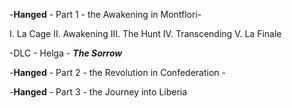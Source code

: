 -**Hanged** - Part 1 - the Awakening in Montflori-

I. La Cage
II. Awakening 
III. The Hunt
IV. Transcending
V. La Finale

-DLC - Helga - ***The Sorrow***

-**Hanged** - Part 2 - the Revolution in Confederation -

-**Hanged** - Part 3 - the Journey into Liberia

